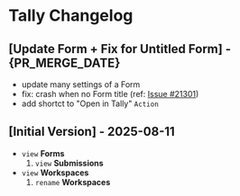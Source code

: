 # Tally Changelog

## [Update Form + Fix for Untitled Form] - {PR_MERGE_DATE}

- update many settings of a Form
- fix: crash when no Form title (ref: [Issue #21301](https://github.com/raycast/extensions/issues/21301))
- add shortct to "Open in Tally" `Action`

## [Initial Version] - 2025-08-11

- `view` **Forms**
    1. `view` **Submissions**
- `view` **Workspaces**
    1. `rename` **Workspaces**